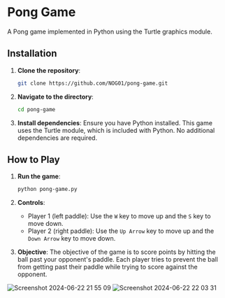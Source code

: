 # Pong Game

A Pong game implemented in Python using the Turtle graphics module.

## Installation

1. **Clone the repository**:
    ```sh
    git clone https://github.com/NOG01/pong-game.git
    ```
2. **Navigate to the directory**:
    ```sh
    cd pong-game
    ```
3. **Install dependencies**:
    Ensure you have Python installed. This game uses the Turtle module, which is included with Python. No additional dependencies are required.

## How to Play

1. **Run the game**:
    ```sh
    python pong-game.py
    ```

2. **Controls**:
    - Player 1 (left paddle): Use the `W` key to move up and the `S` key to move down.
    - Player 2 (right paddle): Use the `Up Arrow` key to move up and the `Down Arrow` key to move down.

3. **Objective**:
    The objective of the game is to score points by hitting the ball past your opponent's paddle. Each player tries to prevent the ball from getting past their paddle while trying to score against the opponent.
   
![Screenshot 2024-06-22 21 55 09](https://github.com/NOG01/pong-game/assets/86392886/1c1e4156-f125-4386-a86c-773c8250cd68)
![Screenshot 2024-06-22 22 03 31](https://github.com/NOG01/pong-game/assets/86392886/2aab0664-55fa-4551-bf4c-a5421423631c)
